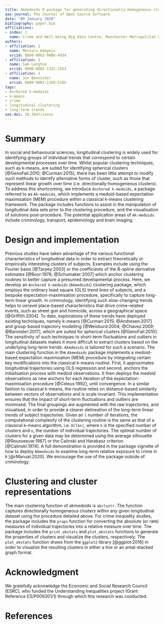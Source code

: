 ```yaml
---
title: Akmedoids R package for generating directionally-homogeneous clusters of longitudinal data sets
aas-journal: The Journal of Open Source Software
date: "09 January 2020"
bibliography: paper.bib
affiliations:
- index: 1
  name: Crime and Well-being Big Data Centre, Manchester Metropolitan University
authors:
- affiliation: 1
  name: Monsuru Adepeju
  orcid: 0000-0002-9006-4934
- affiliation: 1
  name: Sam Langton
  orcid: 0000-0002-1322-1553
- affiliation: 1
  name: Jon Bannister
  orcid: 0000-0002-1350-510X
tags:
- Anchored k-medoids
- k-means
- crime
- longitudinal clustering
- long-term trends
aas-doi: 10.3847/xxxxx
---
```


# Summary

In social and behavioural sciences, longitudinal clustering is widely used for identifying groups of individual trends that correspond to certain developmental processes over time. Whilst popular clustering techniques, such as k-means, are suited for identifying spherical clusters [@GenoFali:2010; @Curman:2015], there has been little attempt to modify such methods to identify alternative forms of cluster, such as those that represent linear growth over time (i.e. directionally-homogeneous clusters). To address this shortcoming, we introduce `Anchored k-medoids`, a package referred to as `Ak-medoids`, which implements a medoid-based expectation maximisation (MEM) procedure within a classical k-means clustering framework.  The package includes functions to assist in the manipulation of longitudinal data sets prior to the clustering procedure, and the visualisation of solutions post-procedure. The potential application areas of `Ak-medoids` include criminology, transport, epidemiology and brain imaging.

# Design and implementation

Previous studies have taken advantage of the various functional characteristics of longitudinal data in order to extract theoretically or empirically interesting clusters of subjects. Examples include using the Fourier basis [@Tarpey:2003] or the coefficients of the B-spline derivative estimates [@Boor:1978; @Schumaker:2007] which anchor clustering routines to better capture a presumed developmental process. Here, we develop an `Anchored k-medoids` (`Akmedoids`) clustering package, which employs the ordinary least square (OLS) trend lines of subjects, and a bespoke expectation-maximisation procedure, specifically to capture long-term linear growth. In criminology, identifying such slow-changing trends helps to unravel place-based characteristics that drive crime-related events, such as street gun and homicide, across a geographical space [@Griffith:2004]. To date, explorations of these trends have deployed existing techniques, namely k-means [@Curman:2015; @Andresen:2017] and group-based trajectory modelling [@Weisburd:2004; @Chavez:2009; @Bannister:2017], which are suited for spherical clusters [@GenoFali:2010]. The sensitivity of such techniques to short-term fluctuations and outliers in longitudinal datasets makes it more difficult to extract clusters based on the underlying long-term trends. `Akmdeoids` is tailored for such a scenario.
The main clustering function in the `Akmedoids` package  implements a medoid-based expectation maximisation (MEM) procedure by integrating certain key modifications into the classical k-means routine. First, it approximates longitudinal trajectories using OLS regression and second, anchors the initialisation process with medoid observations. It then deploys the medoid observations as new anchors for each iteration of the expectation-maximisation procedure [@Celeux:1992], until convergence. In a similar fashion to classical k-means, the routine relies on distance-based similarity between vectors of observations and is scale invariant. This implementation ensures that the impact of short-term fluctuations and outliers are minimised. The final groupings are augmented with the raw trajectories, and visualised, in order to provide a clearer delineation of the long-term linear trends of subject trajectories. Given an `l` number of iterations, the computational complexity of the clustering routine is the same as that of a classical k-means algorithm, i.e. `O(lkn)`, where `k` is the specified number of clusters and `n`, the number of individual trajectories. The optimal number of clusters for a given data may be determined using the average silhouette [@Rousseeuw:1987] or the Calinski and Harabasz criterion [@Calinski:1974]. A full demonstration is provided in the package vignette of how to deploy `Akmedoids` to examine long-term relative exposure to crime in `R` [@rManual:2020]. We encourage the use of the package outside of criminology.

# Clustering and cluster representations

The main clustering function of akmedoids is `akclustr`. The function captures directionally homogeneous clusters within any given longitudinal dataset using the procedure detailed above. For crime inequality studies, the package includes the `props` function for converting the absolute (or rate) measures of individual trajectories into a relative measure over time. The package includes the `print_akstats` and `plot_akstats` functions to generate the properties of clusters and visualize the clusters, respectively. The `plot_akstats` function draws from the `ggplot2` library [@ggplot:2016] in order to visualize the resulting clusters in either a line or an areal-stacked graph format.

# Acknowledgment

We gratefully acknowledge the Economic and Social Research Council (ESRC), who funded the Understanding Inequalities project (Grant Reference ES/P009301/1) through which this research was conducted.

# References

